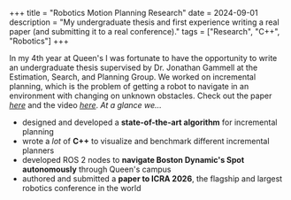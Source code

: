 +++
title = "Robotics Motion Planning Research"
date = 2024-09-01
description = "My undergraduate thesis and first experience writing a real paper (and submitting it to a real conference)."
tags = ["Research", "C++", "Robotics"]
+++

In my 4th year at Queen's I was fortunate to have the opportunity to write an undergraduate thesis supervised by Dr. Jonathan Gammell at the Estimation, Search, and Planning Group. We worked on incremental planning, which is the problem of getting a robot to navigate in an environment with changing on unknown obstacles. Check out the paper [*here*](https://drive.google.com/file/d/1ZX0GfLepZo5xsGW-rHZqBQwlzU80aAmx/view?usp=sharing) and the video [*here*](https://drive.google.com/file/d/1qWeXAD-51_tXvoi00lbAt6i_bSz-KAPb/view?usp=sharing). *At a glance we...*

- designed and developed a **state-of-the-art algorithm** for incremental planning
- wrote a *lot* of **C++** to visualize and benchmark different incremental planners
- developed ROS 2 nodes to **navigate Boston Dynamic's Spot autonomously** through Queen's campus
- authored and submitted a **paper to ICRA 2026**, the flagship and largest robotics conference in the world

